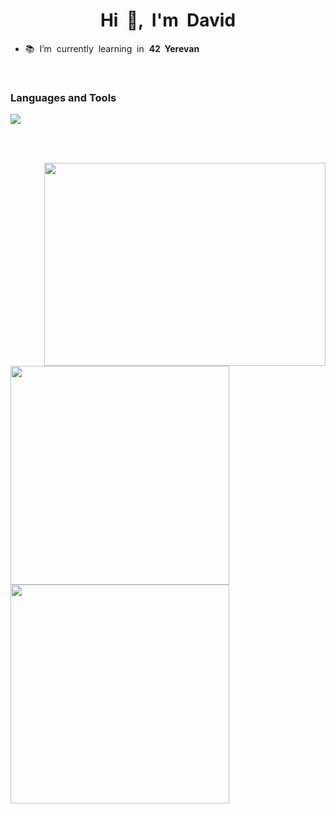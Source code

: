 <h1 align="center">Hi &nbsp;👋, &nbsp;I'm&nbsp; David</h1>

<ul>
<li> 📚 &nbsp;I’m &nbsp;currently &nbsp;learning &nbsp;in&nbsp; <b>42 &nbsp;Yerevan</b>
</ul>

<br>

### Languages and Tools<br>
<img src="https://skillicons.dev/icons?i=c,cpp,python,vim,visualstudio,vscode" />

<br><br>

<img src="https://media.giphy.com/media/qgQUggAC3Pfv687qPC/giphy.gif" align="right" width="450px" height="325px">
<img src="https://github-readme-stats.vercel.app/api?username=araqelian&show_icons=true&theme=tokyonight" width="350px">
<img src="https://github-readme-stats.vercel.app/api/top-langs/?username=araqelian&layout=compact&theme=tokyonight" width="350px">
